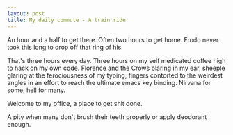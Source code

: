 ```yaml
---
layout: post
title: My daily commute - A train ride
---
```


An hour and a half to get there. Often two hours to get home. Frodo never took this long to drop off that ring of his.

That's three hours every day.  Three hours on my self medicated coffee high to hack on my own code. Florence and the Crows blaring in my ear, sheeple glaring at the ferociousness of my typing, fingers contorted to the weirdest angles in an effort to reach the ultimate emacs key binding. Nirvana for some, hell for many.

Welcome to my office, a place to get shit done. 

A pity when many don't brush their teeth properly or apply deodorant enough.  


